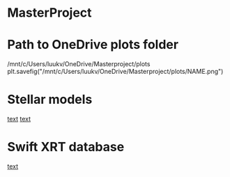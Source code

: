 # MasterProject


# Path to OneDrive plots folder
/mnt/c/Users/luukv/OneDrive/Masterproject/plots
plt.savefig("/mnt/c/Users/luukv/OneDrive/Masterproject/plots/NAME.png")

# Stellar models
[text](https://ui.adsabs.harvard.edu/abs/2019A%26A...621A..85H/abstract)
[text](https://www.astro.physik.uni-potsdam.de/~wrh/PoWR/powrgrid1.php)

# Swift XRT database
[text](https://vizier.cds.unistra.fr/viz-bin/VizieR-3?-source=IX/58/2sxps)

